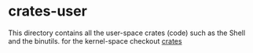 # crates-user
This directory contains all the user-space crates (code) such as the Shell and the binutils.
for the kernel-space checkout [crates](../crates)
